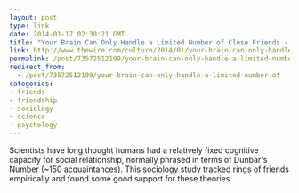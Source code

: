 ```yaml
---
layout: post
type: link
date: 2014-01-17 02:30:21 GMT
title: "Your Brain Can Only Handle a Limited Number of Close Friends - The Wire"
link: http://www.thewire.com/culture/2014/01/your-brain-can-only-handle-limited-number-close-friends/356775/
permalink: /post/73572512199/your-brain-can-only-handle-a-limited-number-of
redirect_from: 
  - /post/73572512199/your-brain-can-only-handle-a-limited-number-of
categories:
- friends
- friendship
- sociology
- science
- psychology
---
```

<p>Scientists have long thought humans had a relatively fixed cognitive capacity for social relationship, normally phrased in terms of Dunbar's Number (~150 acquaintances). This sociology study tracked rings of friends empirically and found some good support for these theories.</p>